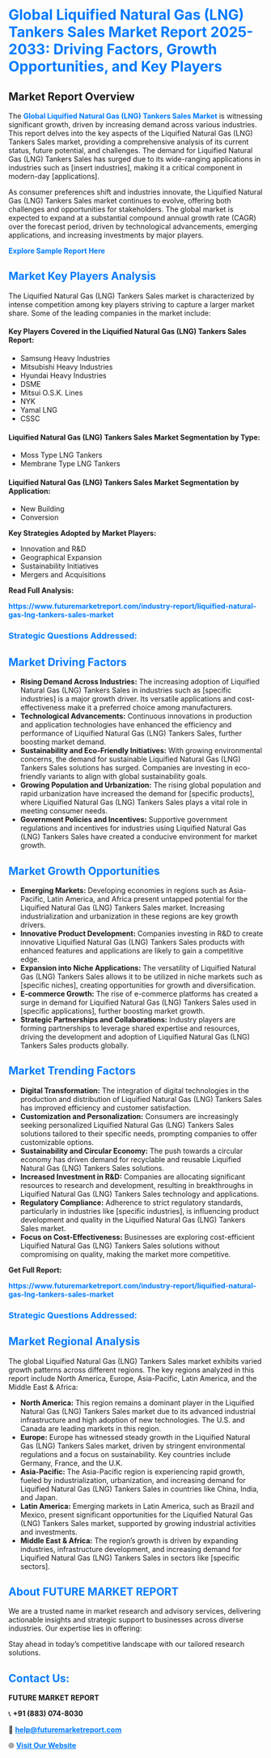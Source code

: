 <h1 style="color: #007BFF;">Global Liquified Natural Gas (LNG) Tankers Sales Market Report 2025-2033: Driving Factors, Growth Opportunities, and Key Players</h1>

<section id="overview">
<h2>Market Report Overview</h2>
<p>The <a href="https://www.futuremarketreport.com/industry-report/liquified-natural-gas-lng-tankers-sales-market" style="color: #007BFF; text-decoration: none;"><strong>Global Liquified Natural Gas (LNG) Tankers Sales Market</strong></a> is witnessing significant growth, driven by increasing demand across various industries. This report delves into the key aspects of the Liquified Natural Gas (LNG) Tankers Sales market, providing a comprehensive analysis of its current status, future potential, and challenges. The demand for Liquified Natural Gas (LNG) Tankers Sales has surged due to its wide-ranging applications in industries such as [insert industries], making it a critical component in modern-day [applications].</p>
<p>As consumer preferences shift and industries innovate, the Liquified Natural Gas (LNG) Tankers Sales market continues to evolve, offering both challenges and opportunities for stakeholders. The global market is expected to expand at a substantial compound annual growth rate (CAGR) over the forecast period, driven by technological advancements, emerging applications, and increasing investments by major players.</p>
</section>

<section id="overview">
<p><a href="https://www.futuremarketreport.com/request-sample/reportId=104306" style="color: #007BFF; text-decoration: none;"><strong>Explore Sample Report Here</strong></a></p>
</section>

<section id="key-players">
<h2 style="color: #007BFF;">Market Key Players Analysis</h2>
<p>The Liquified Natural Gas (LNG) Tankers Sales market is characterized by intense competition among key players striving to capture a larger market share. Some of the leading companies in the market include:</p>
<h4>Key Players Covered in the Liquified Natural Gas (LNG) Tankers Sales Report:</h4>
<ul><li>Samsung Heavy Industries</li><li>Mitsubishi Heavy Industries</li><li>Hyundai Heavy Industries</li><li>DSME</li><li>Mitsui O.S.K. Lines</li><li>NYK</li><li>Yamal LNG</li><li>CSSC</li></ul>
<h4>Liquified Natural Gas (LNG) Tankers Sales Market Segmentation by Type:</h4>
<ul><li>Moss Type LNG Tankers</li><li>Membrane Type LNG Tankers</li></ul>

<h4>Liquified Natural Gas (LNG) Tankers Sales Market Segmentation by Application:</h4>
<ul><li>New Building</li><li>Conversion</li></ul>
<p><strong>Key Strategies Adopted by Market Players:</strong></p>
<ul>
<li>Innovation and R&D</li>
<li>Geographical Expansion</li>
<li>Sustainability Initiatives</li>
<li>Mergers and Acquisitions</li>
</ul>
</section>

<section>
<p><strong>Read Full Analysis: </strong></p><a href="https://www.futuremarketreport.com/industry-report/liquified-natural-gas-lng-tankers-sales-market" style="color: #007BFF; text-decoration: none;"><strong>https://www.futuremarketreport.com/industry-report/liquified-natural-gas-lng-tankers-sales-market</strong></a>
<h3 style="color: #007BFF;">Strategic Questions Addressed:</h3>
</section>

<section id="driving-factors">
<h2 style="color: #007BFF;">Market Driving Factors</h2>
<ul>
<li><strong>Rising Demand Across Industries:</strong> The increasing adoption of Liquified Natural Gas (LNG) Tankers Sales in industries such as [specific industries] is a major growth driver. Its versatile applications and cost-effectiveness make it a preferred choice among manufacturers.</li>
<li><strong>Technological Advancements:</strong> Continuous innovations in production and application technologies have enhanced the efficiency and performance of Liquified Natural Gas (LNG) Tankers Sales, further boosting market demand.</li>
<li><strong>Sustainability and Eco-Friendly Initiatives:</strong> With growing environmental concerns, the demand for sustainable Liquified Natural Gas (LNG) Tankers Sales solutions has surged. Companies are investing in eco-friendly variants to align with global sustainability goals.</li>
<li><strong>Growing Population and Urbanization:</strong> The rising global population and rapid urbanization have increased the demand for [specific products], where Liquified Natural Gas (LNG) Tankers Sales plays a vital role in meeting consumer needs.</li>
<li><strong>Government Policies and Incentives:</strong> Supportive government regulations and incentives for industries using Liquified Natural Gas (LNG) Tankers Sales have created a conducive environment for market growth.</li>
</ul>
</section>

<section id="growth-opportunities">
<h2 style="color: #007BFF;">Market Growth Opportunities</h2>
<ul>
<li><strong>Emerging Markets:</strong> Developing economies in regions such as Asia-Pacific, Latin America, and Africa present untapped potential for the Liquified Natural Gas (LNG) Tankers Sales market. Increasing industrialization and urbanization in these regions are key growth drivers.</li>
<li><strong>Innovative Product Development:</strong> Companies investing in R&D to create innovative Liquified Natural Gas (LNG) Tankers Sales products with enhanced features and applications are likely to gain a competitive edge.</li>
<li><strong>Expansion into Niche Applications:</strong> The versatility of Liquified Natural Gas (LNG) Tankers Sales allows it to be utilized in niche markets such as [specific niches], creating opportunities for growth and diversification.</li>
<li><strong>E-commerce Growth:</strong> The rise of e-commerce platforms has created a surge in demand for Liquified Natural Gas (LNG) Tankers Sales used in [specific applications], further boosting market growth.</li>
<li><strong>Strategic Partnerships and Collaborations:</strong> Industry players are forming partnerships to leverage shared expertise and resources, driving the development and adoption of Liquified Natural Gas (LNG) Tankers Sales products globally.</li>
</ul>
</section>

<section id="trending-factors">
<h2 style="color: #007BFF;">Market Trending Factors</h2>
<ul>
<li><strong>Digital Transformation:</strong> The integration of digital technologies in the production and distribution of Liquified Natural Gas (LNG) Tankers Sales has improved efficiency and customer satisfaction.</li>
<li><strong>Customization and Personalization:</strong> Consumers are increasingly seeking personalized Liquified Natural Gas (LNG) Tankers Sales solutions tailored to their specific needs, prompting companies to offer customizable options.</li>
<li><strong>Sustainability and Circular Economy:</strong> The push towards a circular economy has driven demand for recyclable and reusable Liquified Natural Gas (LNG) Tankers Sales solutions.</li>
<li><strong>Increased Investment in R&D:</strong> Companies are allocating significant resources to research and development, resulting in breakthroughs in Liquified Natural Gas (LNG) Tankers Sales technology and applications.</li>
<li><strong>Regulatory Compliance:</strong> Adherence to strict regulatory standards, particularly in industries like [specific industries], is influencing product development and quality in the Liquified Natural Gas (LNG) Tankers Sales market.</li>
<li><strong>Focus on Cost-Effectiveness:</strong> Businesses are exploring cost-efficient Liquified Natural Gas (LNG) Tankers Sales solutions without compromising on quality, making the market more competitive.</li>
</ul>
</section>

<section>
<p><strong>Get Full Report: </strong></p><a href="https://www.futuremarketreport.com/industry-report/liquified-natural-gas-lng-tankers-sales-market" style="color: #007BFF; text-decoration: none;"><strong>https://www.futuremarketreport.com/industry-report/liquified-natural-gas-lng-tankers-sales-market</strong></a>
<h3 style="color: #007BFF;">Strategic Questions Addressed:</h3>
</section>


<section id="regional-analysis">
<h2 style="color: #007BFF;">Market Regional Analysis</h2>
<p>The global Liquified Natural Gas (LNG) Tankers Sales market exhibits varied growth patterns across different regions. The key regions analyzed in this report include North America, Europe, Asia-Pacific, Latin America, and the Middle East & Africa:</p>
<ul>
<li><strong>North America:</strong> This region remains a dominant player in the Liquified Natural Gas (LNG) Tankers Sales market due to its advanced industrial infrastructure and high adoption of new technologies. The U.S. and Canada are leading markets in this region.</li>
<li><strong>Europe:</strong> Europe has witnessed steady growth in the Liquified Natural Gas (LNG) Tankers Sales market, driven by stringent environmental regulations and a focus on sustainability. Key countries include Germany, France, and the U.K.</li>
<li><strong>Asia-Pacific:</strong> The Asia-Pacific region is experiencing rapid growth, fueled by industrialization, urbanization, and increasing demand for Liquified Natural Gas (LNG) Tankers Sales in countries like China, India, and Japan.</li>
<li><strong>Latin America:</strong> Emerging markets in Latin America, such as Brazil and Mexico, present significant opportunities for the Liquified Natural Gas (LNG) Tankers Sales market, supported by growing industrial activities and investments.</li>
<li><strong>Middle East & Africa:</strong> The region’s growth is driven by expanding industries, infrastructure development, and increasing demand for Liquified Natural Gas (LNG) Tankers Sales in sectors like [specific sectors].</li>
</ul>
</section>

<footer>
<h2 style="color: #007BFF;">About FUTURE MARKET REPORT</h2>
<p>We are a trusted name in market research and advisory services, delivering actionable insights and strategic support to businesses across diverse industries. Our expertise lies in offering:</p>

<p>Stay ahead in today’s competitive landscape with our tailored research solutions.</p>

<h2 style="color: #007BFF;">Contact Us:</h2>
<p><strong>FUTURE MARKET REPORT</strong></p>
<p>📞 <strong>+91 (883) 074-8030</strong></p>
<p>📧 <strong><a href="mailto:help@futuremarketreport.com" style="color: #007BFF;">help@futuremarketreport.com</a></strong></p>
<p>🌐 <strong><a href="https://www.futuremarketreport.com/" style="color: #007BFF;">Visit Our Website</a></strong></p>
</footer>